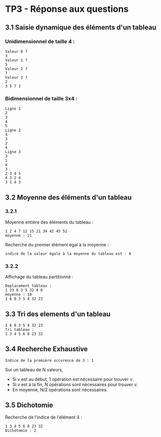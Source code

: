 # TP3 - Réponse aux questions

## 3.1 Saisie dynamique des éléments d'un tableau

### Unidimensionnel de taille 4 :

    Valeur 0 ?
    3
    Valeur 1 ?
    5
    Valeur 2 ?
    7
    Valeur 3 ?
    2
    3 5 7 2

### Bidimensionnel de taille 3x4 :

    Ligne 1
    2
    3
    4
    5
    Ligne 2
    4
    3
    2
    4
    Ligne 3
    3
    1
    4
    3
    2 3 4 5
    4 3 2 4
    3 1 4 3

## 3.2 Moyenne des éléments d'un tableau
### 3.2.1

Moyenne entière des éléments du tableau :

    1 2 4 7 12 15 21 34 42 45 52
    moyenne : 21

Recherche du premier élément égal à la moyenne :

    indice de la valeur égale à la moyenne du tableau est : 6

### 3.2.2

Affichage du tableau partitionné :

    Deplacement tableau :
    1 23 8 3 5 32 4 6
    moyenne : 10
    1 6 8 3 5 4 32 23

## 3.3 Tri des elements d'un tableau

    1 6 8 3 5 4 32 23
    Tri tableau :
    1 3 4 5 6 8 23 32

## 3.4 Recherche Exhaustive

    Indice de la première occurence de 3 : 1

Sur un tableau de N valeurs,
  - Si v est au début, 1 opération est nécessaire pour trouver v.
  - Si v est à la fin, N opérations sont nécessaires pour trouver v.
  - En moyenne, N/2 opérations sont nécessaires.

## 3.5 Dichotomie

Recherche de l'indice de l'élément 4 :

    1 3 4 5 6 8 23 32
    Dichotomie : 2
